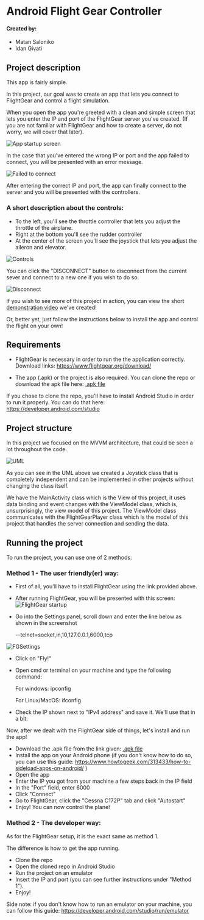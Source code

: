 # Android Flight Gear Controller
#### Created by:
- Matan Saloniko
- Idan Givati

## Project description
This app is fairly simple.

In this project, our goal was to create an app that lets you connect to FlightGear and control a flight simulation.

When you open the app you're greeted with a clean and simple screen that lets you enter the IP and port of the FlightGear server you've created. (If you are not familiar with FlightGear and how to create a server, do not worry, we will cover that later). 

![App startup screen](https://i.imgur.com/4CJ5FZA.png)

In the case that you've entered the wrong IP or port and the app failed to connect, you will be presented with an error message.

![Failed to connect](https://i.imgur.com/0DJ1Tqa.png)

After entering the correct IP and port, the app can finally connect to the server and you will be presented with the controllers.

### A short description about the controls:
- To the left, you'll see the throttle controller that lets you adjust the throttle of the airplane.
- Right at the bottom you'll see the rudder controller
- At the center of the screen you'll see the joystick that lets you adjust the aileron and elevator.

![Controls](https://i.imgur.com/SOOdnfJ.png)

You can click the "DISCONNECT" button to disconnect from the current sever and connect to a new one if you wish to do so.

![Disconnect](https://i.imgur.com/1cDL2pi.png)

If you wish to see more of this project in action, you can view the short [demonstration video](https://youtu.be/-ePsQatrIuY) we've created!

Or, better yet, just follow the instructions below to install the app and control the flight on your own!

## Requirements

- FlightGear is necessary in order to run the the application correctly.
Download links:
https://www.flightgear.org/download/ 

- The app (.apk) or the project is also required. You can clone the repo or download the apk file here: [.apk file](https://drive.google.com/file/d/1bE9usfPDbVgVrrLeUSwbsul3olTQjjkB/view?usp=sharing)

If you chose to clone the repo, you'll have to install Android Studio in order to run it properly. You can do that here: https://developer.android.com/studio

## Project structure

In this project we focused on the MVVM architecture, that could be seen a lot throughout the code.

![UML](https://i.imgur.com/xiMFBIT.png)

As you can see in the UML above we created a Joystick class that is completely independent and can be implemented in other projects without changing the class itself.

We have the MainActivity class which is the View of this project, it uses data binding and event changes with the ViewModel class, which is, unsurprisingly, the view model of this project.
The ViewModel class communicates with the FlightGearPlayer class which is the model of this project that handles the server connection and sending the data.


## Running the project

To run the project, you can use one of 2 methods:

### Method 1 - The user friendly(er) way:

 - First of all, you'll have to install FlightGear using the link provided above.

 - After running FlightGear, you will be presented with this screen:
 ![FlightGear startup](https://i.imgur.com/WLMJeyn.png)

- Go into the Settings panel, scroll down and enter the line below as shown in the screenshot

    --telnet=socket,in,10,127.0.0.1,6000,tcp

![FGSettings](https://i.imgur.com/iADawVl.png) 

- Click on "Fly!"
- Open cmd or terminal on your machine and type the following command:

    For windows:
    ipconfig

    For Linux/MacOS:
    ifconfig

- Check the IP shown next to "IPv4 address" and save it. We'll use that in a bit.

Now, after we dealt with the FlightGear side of things, let's install and run the app!

- Download the .apk file from the link given: [.apk file](https://drive.google.com/file/d/1bE9usfPDbVgVrrLeUSwbsul3olTQjjkB/view?usp=sharing)
- Install the app on your Android phone (if you don't know how to do so, you can use this guide: https://www.howtogeek.com/313433/how-to-sideload-apps-on-android/ )
- Open the app
- Enter the IP you got from your machine a few steps back in the IP field
- In the "Port" field, enter 6000
- Click "Connect"
- Go to FlightGear, click the "Cessna C172P" tab and click "Autostart"
- Enjoy! You can now control the plane!

### Method 2 - The developer way:

As for the FlightGear setup, it is the exact same as method 1. 

The difference is how to get the app running.

- Clone the repo
- Open the cloned repo in Android Studio
- Run the project on an emulator 
- Insert the IP and port (you can see further instructions under "Method 1").
- Enjoy!

Side note: if you don't know how to run an emulator on your machine, you can follow this guide:
https://developer.android.com/studio/run/emulator


